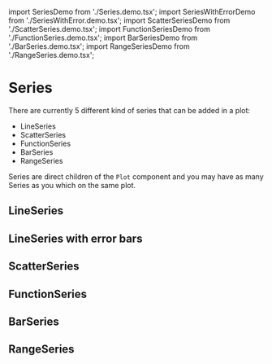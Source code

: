 import SeriesDemo from './Series.demo.tsx';
import SeriesWithErrorDemo from './SeriesWithError.demo.tsx';
import ScatterSeriesDemo from './ScatterSeries.demo.tsx';
import FunctionSeriesDemo from './FunctionSeries.demo.tsx';
import BarSeriesDemo from './BarSeries.demo.tsx';
import RangeSeriesDemo from './RangeSeries.demo.tsx';

# Series

There are currently 5 different kind of series that can be added in a plot:

- LineSeries
- ScatterSeries
- FunctionSeries
- BarSeries
- RangeSeries

Series are direct children of the `Plot` component and you may have as many Series as you which on the same plot.

## LineSeries

<SeriesDemo />

## LineSeries with error bars

<SeriesWithErrorDemo />

## ScatterSeries

<ScatterSeriesDemo />

## FunctionSeries

<FunctionSeriesDemo />

## BarSeries

<BarSeriesDemo />

## RangeSeries

<RangeSeriesDemo />
